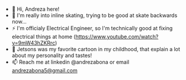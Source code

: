 - 👋 Hi, Andreza here!
- 👀 I'm really into inline skating, trying to be good at skate backwards now...
- ⚡ I'm officialy Electrical Engineer, so I'm technically good at fixing electrical things at home (https://www.youtube.com/watch?v=9mW43hZKRrc)
- 💞️ Jetsons was my favorite cartoon in my childhood, that explain a lot about my personality and tastes!
- 📫 Reach me at linkedin @andrezabona or email andrezabona5@gmail.com

<!---
andrezabona/andrezabona is a ✨ special ✨ repository because its `README.md` (this file) appears on your GitHub profile.
You can click the Preview link to take a look at your changes.
--->
